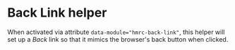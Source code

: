 # Back Link helper

When activated via attribute `data-module="hmrc-back-link"`,
this helper will set up a _Back_ link so that it mimics the browser's back button when clicked.
